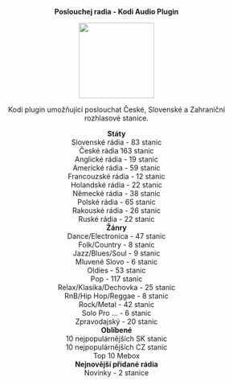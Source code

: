 <p align="center"><b> Poslouchej radia - Kodi Audio Plugin</b></p>
<p align="center">
  <img width="150" height="150" src="https://i46.servimg.com/u/f46/19/40/01/67/icon11.png">
</p>
<p align="center">Kodi plugin umožňující poslouchat České, Slovenské a Zahraniční rozhlasové stanice.<br>

<p align="center"><b> Státy</b><br>
Slovenské rádia - 83 stanic<br>
České rádia 163 stanic<br>
Anglické rádia - 19 stanic<br>
Americké rádia - 59 stanic<br>
Francouzské rádia - 12 stanic<br>
Holandské rádia - 22 stanic<br>
Německé rádia - 38 stanic<br>
Polské rádia - 65 stanic<br>
Rakouské rádia - 26 stanic<br>
Ruské rádia - 22 stanic<br>
<b>Žánry</b><br>
Dance/Electronica - 47 stanic<br>
Folk/Country - 8 stanic<br>
Jazz/Blues/Soul - 9 stanic<br>
Mluvené Slovo - 6 stanic<br>
Oldies - 53 stanic<br>
Pop - 117 stanic<br>
Relax/Klasika/Dechovka - 25 stanic<br>
RnB/Hip Hop/Reggae  - 8 stanic<br>
Rock/Metal - 42 stanic<br>
Solo Pro ... - 6 stanic<br>
Zpravodajský - 20 stanic<br>
<b>Oblíbené</b><br>
10 nejpopulárnějších SK stanic<br>
10 nejpopulárnějších CZ stanic<br>
Top 10 Mebox<br>
<b>Nejnovější přidané rádia</b><br>
Novinky - 2 stanice</p>
